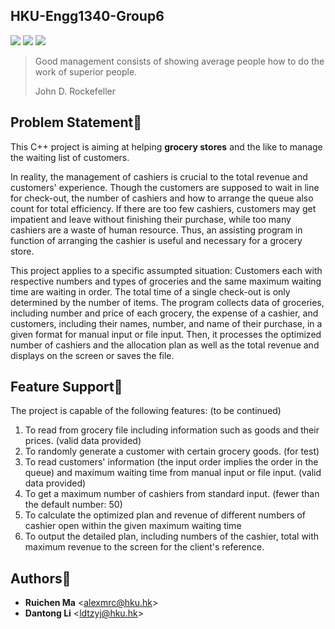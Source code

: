 HKU-Engg1340-Group6
-------------------

![](https://img.shields.io/github/release/lidantong/HKU-Engg1340-Group6.svg)
![](http://progressed.io/bar/100?title=completed)
![](https://img.shields.io/badge/Language-C%2B%2B11-green.svg)



> Good management consists of showing average people how to do the work of superior people.
>
> John D. Rockefeller

Problem Statement:flashlight:
-----------------

This C++ project is aiming at helping **grocery stores** and the like to manage the waiting list of customers.

In reality, the management of cashiers is crucial to the total revenue and customers' experience. Though the customers are supposed to wait in line for check-out, the number of cashiers and how to arrange the queue also count for total efficiency.  If there are too few cashiers, customers may get impatient and leave without finishing their purchase, while too many cashiers are a waste of human resource. Thus, an assisting program in function of arranging the cashier is useful and necessary for a grocery store.

This project applies to a specific assumpted situation: Customers each with respective numbers and types of groceries and the same maximum waiting time are waiting in order. The total time of a single check-out is only determined by the number of items. The program collects data of groceries, including number and price of each grocery, the expense of a cashier, and customers, including their names, number, and name of their purchase, in a given format for manual input or file input. Then, it processes the optimized number of cashiers and the allocation plan as well as the total revenue and displays on the screen or saves the file.

Feature Support:gift:
---------------

The project is capable of the following features: (to be continued)

1. To read from grocery file including information such as goods and their prices. (valid data provided)
2. To randomly generate a customer with certain grocery goods. (for test)
3. To read customers' information (the input order implies the order in the queue) and maximum waiting time from manual input or file input. (valid data provided)
4. To get a maximum number of cashiers from standard input. (fewer than the default number: 50)
5. To calculate the optimized plan and revenue of different numbers of cashier open within the given maximum waiting time
6. To output the detailed plan, including numbers of the cashier, total with maximum revenue to the screen for the client's reference.

Authors:eyes:
----------

* **Ruichen Ma** <<alexmrc@hku.hk>>
* **Dantong Li** <<ldtzyj@hku.hk>>
